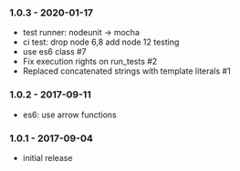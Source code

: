 
### 1.0.3 - 2020-01-17

- test runner: nodeunit -> mocha
- ci test: drop node 6,8 add node 12 testing
- use es6 class #7
- Fix execution rights on run_tests #2
- Replaced concatenated strings with template literals #1


### 1.0.2 - 2017-09-11

- es6: use arrow functions


### 1.0.1 - 2017-09-04

- initial release
